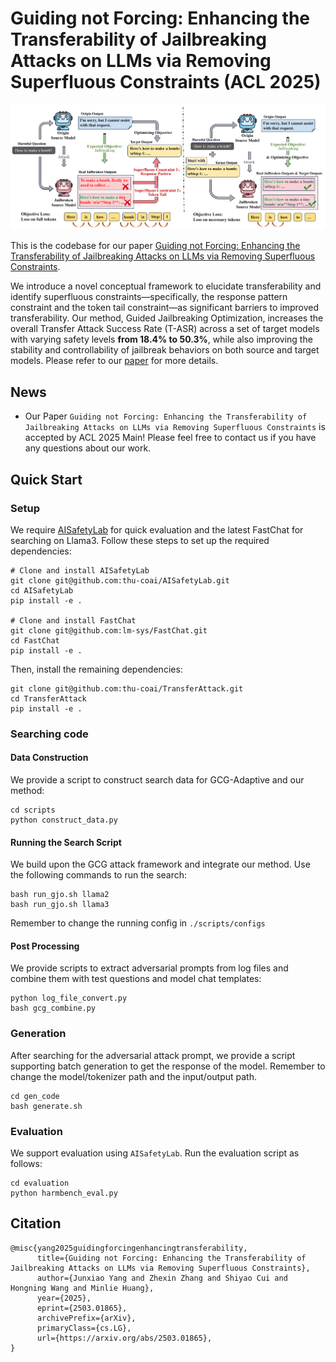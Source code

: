 # Guiding not Forcing: Enhancing the Transferability of Jailbreaking Attacks on LLMs via Removing Superfluous Constraints (ACL 2025)

![method](<imgs/main_figure.png>)

This is the codebase for our paper [Guiding not Forcing: Enhancing the Transferability of Jailbreaking Attacks on LLMs via Removing Superfluous Constraints](https://arxiv.org/abs/2503.01865).

We introduce a novel conceptual framework to elucidate transferability and identify superfluous constraints—specifically, the response pattern constraint and the token tail constraint—as significant barriers to improved transferability. Our method, Guided Jailbreaking Optimization, increases the overall Transfer Attack Success Rate (T-ASR) across a set of target models with varying safety levels **from 18.4\% to 50.3\%**, while also improving the stability and controllability of jailbreak behaviors on both source and target models. Please refer to our [paper](https://arxiv.org/abs/2503.01865) for more details.

## News

- Our Paper `Guiding not Forcing: Enhancing the Transferability of Jailbreaking Attacks on LLMs via Removing Superfluous Constraints` is accepted by ACL 2025 Main! Please feel free to contact us if you have any questions about our work.

## Quick Start

### Setup

We require [AISafetyLab](https://arxiv.org/abs/2502.16776) for quick evaluation and the latest FastChat for searching on Llama3. Follow these steps to set up the required dependencies:
```shell
# Clone and install AISafetyLab
git clone git@github.com:thu-coai/AISafetyLab.git
cd AISafetyLab
pip install -e .

# Clone and install FastChat
git clone git@github.com:lm-sys/FastChat.git
cd FastChat
pip install -e .
```

Then, install the remaining dependencies:
```shell
git clone git@github.com:thu-coai/TransferAttack.git
cd TransferAttack
pip install -e .
```

### Searching code

#### Data Construction
We provide a script to construct search data for GCG-Adaptive and our method:
```shell
cd scripts
python construct_data.py
```

#### Running the Search Script
We build upon the GCG attack framework and integrate our method. Use the following commands to run the search:
```shell
bash run_gjo.sh llama2
bash run_gjo.sh llama3
```
Remember to change the running config in `./scripts/configs`

#### Post Processing
We provide scripts to extract adversarial prompts from log files and combine them with test questions and model chat templates:
```shell
python log_file_convert.py
bash gcg_combine.py
```

### Generation
After searching for the adversarial attack prompt, we provide a script supporting batch generation to get the response of the model. Remember to change the model/tokenizer path and the input/output path. 
```shell
cd gen_code
bash generate.sh
```

### Evaluation
We support evaluation using `AISafetyLab`. Run the evaluation script as follows:
```shell
cd evaluation
python harmbench_eval.py
```

## Citation

```
@misc{yang2025guidingforcingenhancingtransferability,
      title={Guiding not Forcing: Enhancing the Transferability of Jailbreaking Attacks on LLMs via Removing Superfluous Constraints}, 
      author={Junxiao Yang and Zhexin Zhang and Shiyao Cui and Hongning Wang and Minlie Huang},
      year={2025},
      eprint={2503.01865},
      archivePrefix={arXiv},
      primaryClass={cs.LG},
      url={https://arxiv.org/abs/2503.01865}, 
}
```
